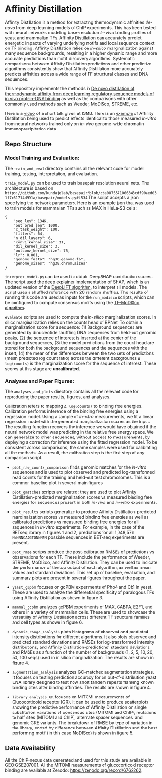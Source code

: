 # Affinity Distillation

Affinity Distillation is a method for extracting thermodynamic affinities _de-novo_ from deep learning models of ChIP experiments. This has been tested with neural networks modeling base-resolution _in-vivo_ binding profiles of yeast and mammalian TFs. Affinity Distillation can accurately predict energetic impacts of varying underlying motifs and local sequence context on TF binding. Affinity Distillation relies on _in-silico_ marginalization against many sequence backgrounds, resulting in a higher dynamic range and more accurate predictions than motif discovery algorithms. Systematic comparisons between Affinity Distillation predictions and other predictive algorithms consistently show that Affinity Distillation more accurately predicts affinities across a wide range of TF structural classes and DNA sequences. 

This repository implements the methods in [De novo distillation of thermodynamic affinity from deep learning regulatory sequence models of in vivo protein-DNA binding](https://doi.org/10.1101/2023.05.11.540401) as well as the comparisons with other commonly used methods such as Weeder, MoDISco, STREME, etc.

Here is a [video](https://youtu.be/PiFdfkkD96g) of a short talk given at ISMB. Here is an [example](10.1126/science.add1250) of Affinity Distillation being used to predict effects identical to those measured _in-vitro_ from neural networks trained only on _in-vivo_ genome-wide chromatin immunoprecipitation data.

## Repo Structure


### Model Training and Evaluation:

The `train_and_eval` directory contains all the relevant code for model training, testing, interpretation, and evaluation.

`train_model.py` can be used to train basepair resolution neural nets. The architecture is based on `https://github.com/kundajelab/basepair/blob/cda0875571066343cdf90aed031f7c51714d991a/basepair/models.py#L534`
The script accepts a json specifying the network parameters. Here is an example json that was used to train models for mammalian TFs such as MAX in HeLa-S3 cells:
```
{
    "seq_len": 1346,
    "out_pred_len": 1000,
    "c_task_weight": 100,
    "filters": 64,
    "n_dil_layers": 6,
    "conv1_kernel_size": 21,
    "dil_kernel_size": 3,
    "outconv_kernel_size": 75,
    "lr": 0.001,
    "genome_fasta": "hg38.genome.fa",
    "genome_sizes": "hg38.chrom.sizes"
}
```

`interpret_model.py` can be used to obtain DeepSHAP contribution scores. The script used the deep explainer implementation of SHAP, which is an updated version of the [DeepLIFT algorithm](https://github.com/kundajelab/deeplift), to interpret all models. The script uses a shuffled reference with 20 random shuffles. The results of running this code are used as inputs for the `run_modisco` scripts, which can be configured to compute consensus motifs using the [TF-MoDISco algorithm](https://github.com/kundajelab/tfmodisco).

`evaluate` scripts are used to compute the _in-silico_ marginalization scores. In silico marginalization relies on the counts head of BPNet. To obtain a marginalization score for a sequence: (1) Background sequences are generated by dinucleotide shuffling DNA sequences from held-out genomic peaks, (2) the sequence of interest is inserted at the center of the background sequences, (3) the model predictions from the count head are stored for both the background sequences and the sequences with the insert, (4) the mean of the differences between the two sets of predictions (mean predicted log count ratio) across the different backgrounds `Δ log(counts)` is the marginalization score for the sequence of interest. These scores at this stage are **uncalibrated**.


### Analyses and Paper Figures:

The `analyses_and_plots` directory contains all the relevant code for reproducing the paper results, figures, and analyses.

Calibration refers to mapping `Δ log(counts)` to binding free energies. Calibration performs inference of the binding free energies using a regression model. Using a sample of _in-vitro_ measurements, we fit a linear regression model with the generated marginalization scores as the input. The resulting function recovers the inference we would have obtained if the neural network model was predicting in the relative free energy space. We can generalize to other sequences, without access to measurements, by deploying a correction for inference using the fitted regression model. To be consistent across comparisons, the same samples were used for calibrating all the methods. As a result, the calibration step is the first step of any comparison script.

* `plot_raw_counts_comparison` finds genomic matches for the _in-vitro_ sequences and is used to plot observed and predicted log-transformed read counts for the training and held-out test chromosomes. This is a common baseline plot in several main figures.

* `plot_gmatches` scripts are related; they are used to plot Affinity Distillation-predicted marginalization scores vs measured binding free energies for sequences present in both _in-vivo_ and _in-vitro_ experiments.

* `plot_results` scripts generalize to produce Affinity Distillation-predicted marginalization scores vs measured binding free energies as well as calibrated predictions vs measured binding free energies for all sequences in _in-vitro_ experiments. For example, in the case of the BETseq library in figures 1 and 2, predictions for all 1,048,576 `NNNNNCACGTGNNNNN` possible sequences in BET-seq experiments are present.

* `plot_rmse` scripts produce the post-calibration RMSEs of predictions vs observations for each TF. These include the performance of Weeder, STREME, MoDISco, and Affinity Distillation. They can be used to indicate the performance of the top output of each algorithm, as well as mean values and standard deviations. This set up of baseline, evaluation, and summary plots are present in several figures throughout the paper.

* `yeast_gcpbm` focuses on gcPBM experiments of Pho4 and Cb1 in yeast. These are used to analyze the differential specificity of paralogous TFs using Affinity Distillation as shown in figure 3.

* `mammal_gcpbm` analyzes gcPBM experiments of MAX, GABPA, E2F1, and others in a variety of mammalian cells. These are used to showcase the versatility of Affinity Distillation across different TF structural families and cell types as shown in figure 6.

* `dynamic_range_analysis` plots histograms of observed and predicted intensity distributions for different algorithms. It also plots observed and predicted standard deviations and RMSEs for log-transformed intensity distributions, and Affinity Distillation-predictions' standard deviations and RMSEs as a function of the number of backgrounds (1, 2, 5, 10, 20, 50, 100 seqs) used in in silico marginalization. The results are shown in figure 4.

* `augmentation_analysis` analyzes GC-matched augmentation strategies. It focuses on testing prediction accuracy for an out-of-distribution yeast DNA library designed to test how short tandem repeats flanking known binding sites alter binding affinities. The results are shown in figure 4.

* `library_analysis_GR` focuses on MITOMI measurements of Glucocorticoid receptor (GR). It can be used to produce scatterplots showing the predictive performance of Affinity Distillation on single substitution variations of consensus sites (MITOMI and ChIP), mutations to half sites (MITOMI and ChIP), alternate spacer sequences, and genomic GRE variants. The breakdown of RMSE by type of variation in the library, sorted by difference between Affinity Distillation and the best performing motif (in this case MoDISco) is shown in figure 5.

## Data Availability

All the ChIP-nexus data generated and used for this study are available in GEO:GSE207001. All the MITOMI measurements of glucocorticoid receptor binding are available at Zenodo: https://zenodo.org/record/6762262. 
